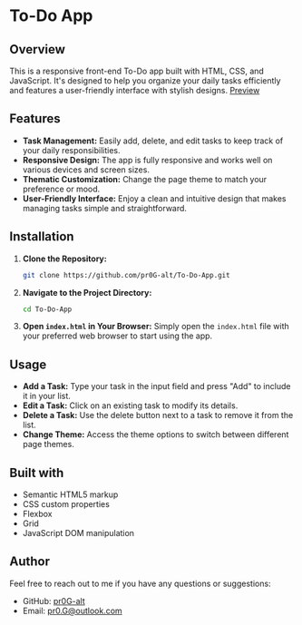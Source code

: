 # To-Do App

## Overview

This is a responsive front-end To-Do app built with HTML, CSS, and JavaScript. It's designed to help you organize your daily tasks efficiently and features a user-friendly interface with stylish designs.
[Preview](https://pr0g-alt.github.io/To-Do-App/)


## Features

- **Task Management:** Easily add, delete, and edit tasks to keep track of your daily responsibilities.
- **Responsive Design:** The app is fully responsive and works well on various devices and screen sizes.
- **Thematic Customization:** Change the page theme to match your preference or mood.
- **User-Friendly Interface:** Enjoy a clean and intuitive design that makes managing tasks simple and straightforward.


## Installation

1. **Clone the Repository:**
   ```bash
   git clone https://github.com/pr0G-alt/To-Do-App.git
   ```

2. **Navigate to the Project Directory:**
   ```bash
   cd To-Do-App
   ```

3. **Open `index.html` in Your Browser:**
   Simply open the `index.html` file with your preferred web browser to start using the app.


## Usage

- **Add a Task:** Type your task in the input field and press "Add" to include it in your list.
- **Edit a Task:** Click on an existing task to modify its details.
- **Delete a Task:** Use the delete button next to a task to remove it from the list.
- **Change Theme:** Access the theme options to switch between different page themes.


## Built with

- Semantic HTML5 markup
- CSS custom properties
- Flexbox
- Grid
- JavaScript DOM manipulation


## Author

Feel free to reach out to me if you have any questions or suggestions:

- GitHub: [pr0G-alt](https://github.com/pr0G-alt)
- Email: pr0.G@outlook.com
